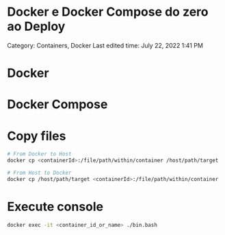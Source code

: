 # Docker e Docker Compose do zero ao Deploy

Category: Containers, Docker
Last edited time: July 22, 2022 1:41 PM

# Docker

# Docker Compose

# Copy files

```bash
# From Docker to Host
docker cp <containerId>:/file/path/within/container /host/path/target

# From Host to Docker
docker cp /host/path/target <containerId>:/file/path/within/container
```

# Execute console

```bash
docker exec -it <container_id_or_name> ./bin.bash
```